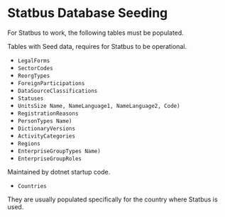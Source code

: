 # Statbus Database Seeding

For Statbus to work, the following tables must be populated.

Tables with Seed data, requires for Statbus to be operational.
*  `LegalForms`
*  `SectorCodes`
*  `ReorgTypes`
*  `ForeignParticipations`
*  `DataSourceClassifications`
*  `Statuses`
*  `UnitsSize Name, NameLanguage1, NameLanguage2, Code)`
*  `RegistrationReasons`
*  `PersonTypes Name)`
*  `DictionaryVersions`
*  `ActivityCategories`
*  `Regions`
*  `EnterpriseGroupTypes Name)`
*  `EnterpriseGroupRoles`

Maintained by dotnet startup code.
*  `Countries`

They are usually populated specifically for the country where Statbus is used.
